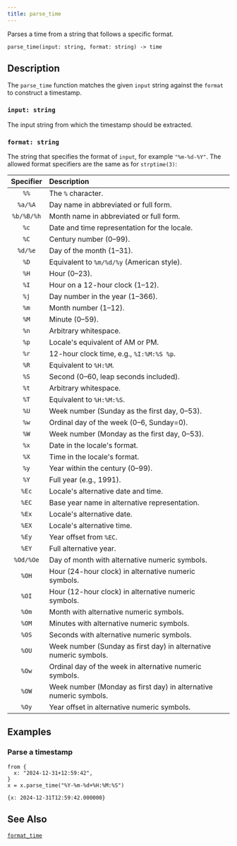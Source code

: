 ```yaml
---
title: parse_time
---
```


Parses a time from a string that follows a specific format.

```tql
parse_time(input: string, format: string) -> time
```

## Description

The `parse_time` function matches the given `input` string against the `format` to construct a timestamp.

### `input: string`

The input string from which the timestamp should be extracted.

### `format: string`

The string that specifies the format of `input`, for example `"%m-%d-%Y"`. The
allowed format specifiers are the same as for `strptime(3)`:

| Specifier | Description |
|:---------:|:-------------|
| `%%`      | The `%` character.
| `%a/%A`   | Day name in abbreviated or full form.
| `%b/%B/%h`| Month name in abbreviated or full form.
| `%c`      | Date and time representation for the locale.
| `%C`      | Century number (0–99).
| `%d/%e`   | Day of the month (1–31).
| `%D`      | Equivalent to `%m/%d/%y` (American style).
| `%H`      | Hour (0–23).
| `%I`      | Hour on a 12-hour clock (1–12).
| `%j`      | Day number in the year (1–366).
| `%m`      | Month number (1–12).
| `%M`      | Minute (0–59).
| `%n`      | Arbitrary whitespace.
| `%p`      | Locale's equivalent of AM or PM.
| `%r`      | 12-hour clock time, e.g., `%I:%M:%S %p`.
| `%R`      | Equivalent to `%H:%M`.
| `%S`      | Second (0–60, leap seconds included).
| `%t`      | Arbitrary whitespace.
| `%T`      | Equivalent to `%H:%M:%S`.
| `%U`      | Week number (Sunday as the first day, 0–53).
| `%w`      | Ordinal day of the week (0–6, Sunday=0).
| `%W`      | Week number (Monday as the first day, 0–53).
| `%x`      | Date in the locale's format.
| `%X`      | Time in the locale's format.
| `%y`      | Year within the century (0–99).
| `%Y`      | Full year (e.g., 1991).
| `%Ec`     | Locale's alternative date and time.
| `%EC`     | Base year name in alternative representation.
| `%Ex`     | Locale's alternative date.
| `%EX`     | Locale's alternative time.
| `%Ey`     | Year offset from `%EC`.
| `%EY`     | Full alternative year.
| `%Od/%Oe` | Day of month with alternative numeric symbols.
| `%OH`     | Hour (24-hour clock) in alternative numeric symbols.
| `%OI`     | Hour (12-hour clock) in alternative numeric symbols.
| `%Om`     | Month with alternative numeric symbols.
| `%OM`     | Minutes with alternative numeric symbols.
| `%OS`     | Seconds with alternative numeric symbols.
| `%OU`     | Week number (Sunday as first day) in alternative numeric symbols.
| `%Ow`     | Ordinal day of the week in alternative numeric symbols.
| `%OW`     | Week number (Monday as first day) in alternative numeric symbols.
| `%Oy`     | Year offset in alternative numeric symbols.

## Examples

### Parse a timestamp

```tql
from {
  x: "2024-12-31+12:59:42",
}
x = x.parse_time("%Y-%m-%d+%H:%M:%S")
```
```tql
{x: 2024-12-31T12:59:42.000000}
```

## See Also

[`format_time`](format_time)
